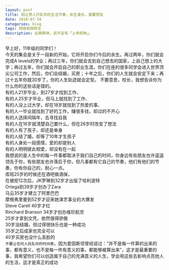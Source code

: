 ```yaml
---
layout: post
title: 别让旁人打乱你的生活节奏，余生漫长，莫要慌张
date: 2018-07-18
categories: blog
tags: 网络视频转文
description: 远离群体，说不定有「上帝视角」。
---
```


早上好，11年级的同学们！  
今天的集会是关于一段新的开始，它将开启你们今后的余生。再过两年，你们就会完成A levels的学业；再过三年，你们就会去到自己想去的国家，上自己想上的大学；再过五年，你们就会开启自己的职业生涯。你们在座的很多同学会进入世界顶尖公司工作，然后，你们会结婚，买房；十年之后，你们的人生就会安定下来；再过十五年你就30岁了，你的人生轨迹就会定型。
不要意思，校长，我想告诉你为什么你的这些话是错的。  
有的人21岁毕业，到27岁才找到工作、  
有的人25岁才毕业，但马上就找到了工作、  
有的人没上过大学，却在18岁就找到了热爱的事、  
有的人一毕业就找到了好的工作，赚很多钱，却过的不开心  
有的人选择间隔年，去寻找自我  
有的人在16岁就清楚自己要什么，但在26岁时改变了想法  
有的人有了孩子，却还是单身  
有的人结了婚，却等了10年才生孩子  
有的人身处一段感情，爱的却是别人  
有的人明明彼此相爱，却没有在一起  
我想说的是人生中的每一件事都取决于我们自己的时间，你身边有些朋友也许遥遥领先于你，有些朋友也许落后于你，但凡事都有它自己的节奏，他们有他们的节奏，你有你自己的，耐心一点。  
库班25岁的时候还在酒吧做酒保，  
在被拒12次后，JK罗琳到32岁才出版了哈利波特  
Ortega到39岁才创办了Zara  
马云35岁才建立了阿里巴巴  
摩根弗里曼到52岁才迎来她演艺事业的大爆发  
Steve Carell 40岁才红  
Rinchard Branson 34岁才创办维珍航空  
25岁才拿到文凭，依然值得骄傲  
30岁没结婚，但过得很快乐也是一种成功  
35岁之后成家也完全可以  
40岁买房也没什么丢脸的  
`不要让任何人扰乱你的时间表`，因为爱因斯坦曾经说过：“并不是每一件算的出来的事，都有意义，也不是每一件有意义的事，都能够被算出来”，这才是最重要的事，我希望你们可以创造属于自己的充满意义的人生，学会用这些去影响点亮他人的生活，这才是真正的成功
